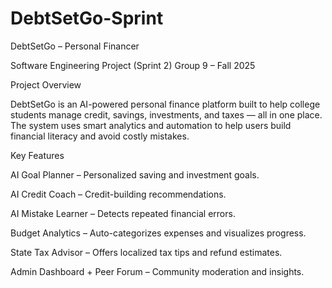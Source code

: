# DebtSetGo-Sprint
DebtSetGo – Personal Financer

Software Engineering Project (Sprint 2)
Group 9 – Fall 2025

 Project Overview

DebtSetGo is an AI-powered personal finance platform built to help college students manage credit, savings, investments, and taxes — all in one place.
The system uses smart analytics and automation to help users build financial literacy and avoid costly mistakes.

 Key Features

AI Goal Planner – Personalized saving and investment goals.

AI Credit Coach – Credit-building recommendations.

AI Mistake Learner – Detects repeated financial errors.

Budget Analytics – Auto-categorizes expenses and visualizes progress.

State Tax Advisor – Offers localized tax tips and refund estimates.

Admin Dashboard + Peer Forum – Community moderation and insights.
